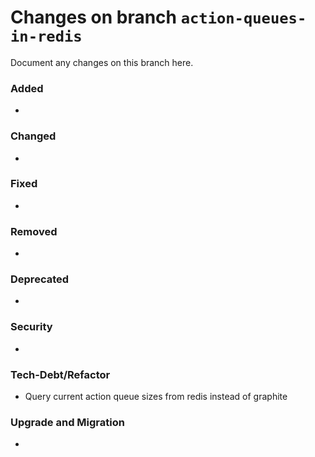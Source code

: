 # Changes on branch `action-queues-in-redis`
Document any changes on this branch here.
### Added
- 

### Changed
- 

### Fixed
- 

### Removed
- 

### Deprecated
- 

### Security
- 

### Tech-Debt/Refactor
- Query current action queue sizes from redis instead of graphite

### Upgrade and Migration
- 
